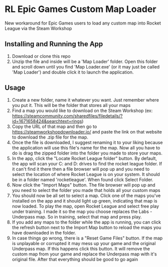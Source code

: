 # RL Epic Games Custom Map Loader
New workaround for Epic Games users to load any custom map into Rocket League via the Steam Workshop

## Installing and Running the App
1. Download or clone this repo
2. Unzip the file and inside will be a 'Map Loader' folder. Open this folder and scroll down until you find 'Map Loader.exe' (or it may just be called 'Map Loader') and double click it to launch the application.

## Usage
1. Create a new folder, name it whatever you want. Just remember where you put it. This will be the folder that stores all your maps
2. Find a map you would like to download on the Steam Workshop (ex: https://steamcommunity.com/sharedfiles/filedetails/?id=1671658424&searchtext=rings)
3. Copy the URL of that map and then go to https://steamworkshopdownloader.io/ and paste the link on that website to download the .zip file for the map. 
4. Once the file is downloaded, I suggest renaming it to your liking because the application will use this file's name for the map. Now all you have to do is drag the zipped folder into the folder you made to store your maps.
5. In the app, click the "Locate Rocket League folder" button. By default, the app will scan your C: and D: drives to find the rocket league folder. If it can't find it there then a file browser will pop up and you need to select the location of where Rocket League is on your system. It should be in a folder named 'rocketleague'. When found click Select Folder. 
6. Now click the "Import Maps" button. The file browser will pop up and you need to select the folder you made that holds all your custom maps
7. You should now be all set to select a map. Click one of the maps you've installed on the app and it should light up green, indicating that map is now loaded. To play the map, open Rocket League and select free play under training. I made it so the map you choose replaces the Labs - Underpass map. So in training, select that map and press play. 
8. If you add any maps to the folder while the app is running, you can click the refresh button next to the Import Map button to reload the maps you have downloaded in the folder.
9. In case things go wrong, there is a "Reset Game Files" button. If the map is unplayable or corrupted it may mess up your game and the original Underpass map. If this happens click this button. It will remove the custom map from your game and replace the Underpass map with it's original file. After that everything should be good to go again 

